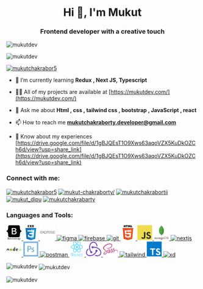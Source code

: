 <h1 align="center">Hi 👋, I'm Mukut</h1>
<h3 align="center">Frontend developer with a creative touch</h3>
<img  alt="mukutdev" src="https://i.ibb.co/tbhDStk/mukut-chakrabarty-banner.png">

<p align="left"> <img src="https://komarev.com/ghpvc/?username=mukutdev&label=Profile%20views&color=0e75b6&style=flat" alt="mukutdev" /> </p>

<p align="left"> <a href="https://twitter.com/mukutchakrabor5" target="blank"><img src="https://img.shields.io/twitter/follow/mukutchakrabor5?logo=twitter&style=for-the-badge" alt="mukutchakrabor5" /></a> </p>

- 🌱 I’m currently learning **Redux , Next JS, Typescript**

- 👨‍💻 All of my projects are available at [https://mukutdev.com/](https://mukutdev.com/)

- 💬 Ask me about **Html , css , tailwind css , bootstrap , JavaScript , react**

- 📫 How to reach me **mukutchakraborty.developer@gmail.com**

- 📄 Know about my experiences [https://drive.google.com/file/d/1gBJQEsT1O9Xws63aqoVZX5KuDkOZCh6d/view?usp=share_link](https://drive.google.com/file/d/1gBJQEsT1O9Xws63aqoVZX5KuDkOZCh6d/view?usp=share_link)

<h3 align="left">Connect with me:</h3>
<p align="left">
<a href="https://twitter.com/mukutchakrabor5" target="blank"><img align="center" src="https://raw.githubusercontent.com/rahuldkjain/github-profile-readme-generator/master/src/images/icons/Social/twitter.svg" alt="mukutchakrabor5" height="30" width="40" /></a>
<a href="https://linkedin.com/in/mukut-chakraborty/" target="blank"><img align="center" src="https://raw.githubusercontent.com/rahuldkjain/github-profile-readme-generator/master/src/images/icons/Social/linked-in-alt.svg" alt="mukut-chakraborty/" height="30" width="40" /></a>
<a href="https://fb.com/mukutchakrabortii" target="blank"><img align="center" src="https://raw.githubusercontent.com/rahuldkjain/github-profile-readme-generator/master/src/images/icons/Social/facebook.svg" alt="mukutchakrabortii" height="30" width="40" /></a>
<a href="https://instagram.com/mukut_dipu" target="blank"><img align="center" src="https://raw.githubusercontent.com/rahuldkjain/github-profile-readme-generator/master/src/images/icons/Social/instagram.svg" alt="mukut_dipu" height="30" width="40" /></a>
<a href="https://www.behance.net/mukutchakrabarty" target="blank"><img align="center" src="https://raw.githubusercontent.com/rahuldkjain/github-profile-readme-generator/master/src/images/icons/Social/behance.svg" alt="mukutchakrabarty" height="30" width="40" /></a>
</p>

<h3 align="left">Languages and Tools:</h3>
<p align="left"> <a href="https://getbootstrap.com" target="_blank" rel="noreferrer"> <img src="https://raw.githubusercontent.com/devicons/devicon/master/icons/bootstrap/bootstrap-plain-wordmark.svg" alt="bootstrap" width="40" height="40"/> </a> <a href="https://www.w3schools.com/css/" target="_blank" rel="noreferrer"> <img src="https://raw.githubusercontent.com/devicons/devicon/master/icons/css3/css3-original-wordmark.svg" alt="css3" width="40" height="40"/> </a> <a href="https://expressjs.com" target="_blank" rel="noreferrer"> <img src="https://raw.githubusercontent.com/devicons/devicon/master/icons/express/express-original-wordmark.svg" alt="express" width="40" height="40"/> </a> <a href="https://www.figma.com/" target="_blank" rel="noreferrer"> <img src="https://www.vectorlogo.zone/logos/figma/figma-icon.svg" alt="figma" width="40" height="40"/> </a> <a href="https://firebase.google.com/" target="_blank" rel="noreferrer"> <img src="https://www.vectorlogo.zone/logos/firebase/firebase-icon.svg" alt="firebase" width="40" height="40"/> </a> <a href="https://git-scm.com/" target="_blank" rel="noreferrer"> <img src="https://www.vectorlogo.zone/logos/git-scm/git-scm-icon.svg" alt="git" width="40" height="40"/> </a> <a href="https://www.w3.org/html/" target="_blank" rel="noreferrer"> <img src="https://raw.githubusercontent.com/devicons/devicon/master/icons/html5/html5-original-wordmark.svg" alt="html5" width="40" height="40"/> </a> <a href="https://developer.mozilla.org/en-US/docs/Web/JavaScript" target="_blank" rel="noreferrer"> <img src="https://raw.githubusercontent.com/devicons/devicon/master/icons/javascript/javascript-original.svg" alt="javascript" width="40" height="40"/> </a> <a href="https://www.mongodb.com/" target="_blank" rel="noreferrer"> <img src="https://raw.githubusercontent.com/devicons/devicon/master/icons/mongodb/mongodb-original-wordmark.svg" alt="mongodb" width="40" height="40"/> </a> <a href="https://nextjs.org/" target="_blank" rel="noreferrer"> <img src="https://cdn.worldvectorlogo.com/logos/nextjs-2.svg" alt="nextjs" width="40" height="40"/> </a> <a href="https://nodejs.org" target="_blank" rel="noreferrer"> <img src="https://raw.githubusercontent.com/devicons/devicon/master/icons/nodejs/nodejs-original-wordmark.svg" alt="nodejs" width="40" height="40"/> </a> <a href="https://www.photoshop.com/en" target="_blank" rel="noreferrer"> <img src="https://raw.githubusercontent.com/devicons/devicon/master/icons/photoshop/photoshop-line.svg" alt="photoshop" width="40" height="40"/> </a> <a href="https://postman.com" target="_blank" rel="noreferrer"> <img src="https://www.vectorlogo.zone/logos/getpostman/getpostman-icon.svg" alt="postman" width="40" height="40"/> </a> <a href="https://reactjs.org/" target="_blank" rel="noreferrer"> <img src="https://raw.githubusercontent.com/devicons/devicon/master/icons/react/react-original-wordmark.svg" alt="react" width="40" height="40"/> </a> <a href="https://redux.js.org" target="_blank" rel="noreferrer"> <img src="https://raw.githubusercontent.com/devicons/devicon/master/icons/redux/redux-original.svg" alt="redux" width="40" height="40"/> </a> <a href="https://sass-lang.com" target="_blank" rel="noreferrer"> <img src="https://raw.githubusercontent.com/devicons/devicon/master/icons/sass/sass-original.svg" alt="sass" width="40" height="40"/> </a> <a href="https://tailwindcss.com/" target="_blank" rel="noreferrer"> <img src="https://www.vectorlogo.zone/logos/tailwindcss/tailwindcss-icon.svg" alt="tailwind" width="40" height="40"/> </a> <a href="https://www.typescriptlang.org/" target="_blank" rel="noreferrer"> <img src="https://raw.githubusercontent.com/devicons/devicon/master/icons/typescript/typescript-original.svg" alt="typescript" width="40" height="40"/> </a> <a href="https://www.adobe.com/products/xd.html" target="_blank" rel="noreferrer"> <img src="https://cdn.worldvectorlogo.com/logos/adobe-xd.svg" alt="xd" width="40" height="40"/> </a> </p>

<p><img align="left" src="https://github-readme-stats.vercel.app/api/top-langs?username=mukutdev&show_icons=true&locale=en&layout=compact" alt="mukutdev" /></p>

<p>&nbsp;<img align="center" src="https://github-readme-stats.vercel.app/api?username=mukutdev&show_icons=true&locale=en" alt="mukutdev" /></p>

<p><img align="center" src="https://github-readme-streak-stats.herokuapp.com/?user=mukutdev&" alt="mukutdev" /></p>
